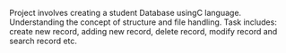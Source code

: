 Project involves creating a student Database usingC language. Understanding the concept of
structure and file handling. Task includes: create new record, adding new record, delete record, modify
record and search record etc.

